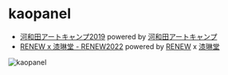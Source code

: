 # kaopanel  

- [河和田アートキャンプ2019](https://taisukef.github.io/kaopanel/) powered by [河和田アートキャンプ](http://aai-b.jp/ac/)
- [RENEW x 漆琳堂 - RENEW2022](https://taisukef.github.io/kaopanel/shitsurindo.html) powered by [RENEW](https://renew-fukui.com/) x [漆琳堂](https://shitsurindo.com/)

![kaopanel](https://taisukef.github.io/kaopanel/kaopanel.jpg)
